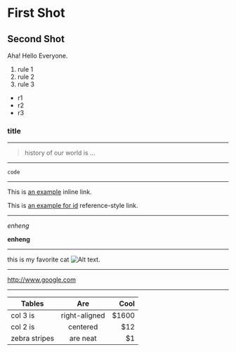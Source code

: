 ---
---


# First Shot #

## Second Shot ##


Aha! Hello Everyone.

1. rule 1
2. rule 2
3. rule 3

* r1
* r2
* r3


###  title
--------------------------
>history of our world is ...

-----------------------------
	code 

----------------------------
This is [an example](http://example.com/ "Title") inline link.

This is [an example for id][Google] reference-style link.

[Google]: http://google.com/

------------------------------
*enheng*

__enheng__

------------------------------
this is my favorite cat ![Alt text](/images/favicon.ico "my favorite cat").

-------------------------------

<http://www.google.com>

------------------------------


| Tables        | Are           | Cool  |
| ------------- |:-------------:| -----:|
| col 3 is      | right-aligned | $1600 |
| col 2 is      | centered      |   $12 |
| zebra stripes | are neat      |    $1 |
